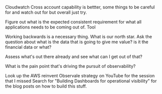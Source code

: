 
Cloudwatch Cross account capability is bettter, some things to be careful for and watch out for but overall just try.

Figure out what is the expected consistent requirement for what all applications needs to be coming out of. Tool 

Working backwards is a necessary thing. What is our north star. Ask the question about what is the data that is going to give me value? is it the financial data or what?

Assess what's out there already and see what can I get out of that?

What is the pain point that's driving the pursuit of observability?

Look up the AWS reinvent Observale strategy on YouTube for the session that I missed 
Search for "Building Dashboards for operational visibility" for the blog posts on how to build this stuff.

